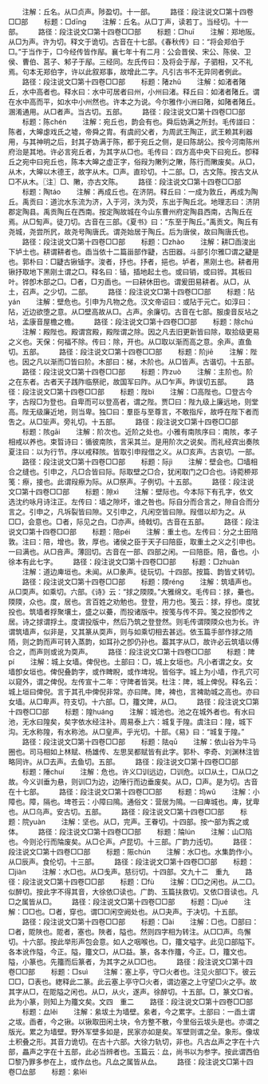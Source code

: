 <!-- { "loadSidebar": true } -->
　　注解：丘名。从□贞声。陟盈切。十一部。
　　路径：段注说文□第十四卷□□部
　　标题：□dīnɡ
　　注解：丘名。从□丁声，读若丁。当经切。十一部。
　　路径：段注说文□第十四卷□□部
　　标题：□huī
　　注解：郑地阪。从□为声。许为切。释文于诡切。古音在十七部。《春秋传》曰：“将会郑伯于□。”于当作于，□今经传皆作鄬。襄七年十有二月：公会晋侯、宋公、陈侯、卫侯、曹伯、莒子、邾子于鄬。三经同。左氏传曰：及将会于鄬，子驷相，又不礼焉。句本无郑伯字，许以此叙郑事，故增此二字。凡引古书不无异同者例此。
　　路径：段注说文□第十四卷□□部
　　标题：陼zhǔ
　　注解：如渚者陼丘，水中高者也。释水曰：水中可居者曰州，小州曰渚。释丘曰：如渚者陼丘。谓在水中高而平，如水中小州然也。许本之为说。今尔雅作小洲曰陼，如陼者陼丘。溷淆通用。从□者声。当古切。五部。
　　路径：段注说文□第十四卷□□部
　　标题：陈chén
　　注解：宛丘也，韵会有也。舜后妫满之所封。毛传諩曰：陈者，大皞虙戏氏之墟，帝舜之胄。有虞阏父者，为周武王陶正，武王赖其利器用，与其神明之后，封其子妫满于陈，都于宛丘之侧，是曰陈胡公。按今河南陈州府治是其地。许必言宛丘者，为其字从□也。毛传曰：四方高中央下曰宛丘。卽释丘之宛中曰宛丘也，陈本大皞之虚正字，俗叚为敶列之敶，陈行而敶废矣。从□，从木，大皞以木德王，故字从木。□声。直珍切。十二部。□，古文陈。按古文从□不从木。〖注〗□、敶，亦古文陈。
　　路径：段注说文□第十四卷□□部
　　标题：陶táo
　　注解：再成丘也。在济阴。释丘曰：一成为敦丘，再成为陶丘。禹贡曰：道沇水东流为济，入于河，泆为荧，东出于陶丘北。地理志曰：济阴郡定陶县。禹贡陶丘在西南。按定陶故城在今山东曹州府定陶县西南，古陶丘在焉。从□匋声。徒刀切。古音在三部。《夏书》曰：“东至于陶丘。”禹贡文。陶丘有尧城，尧尝所凥，故尧号陶唐氏。谓尧始居于陶丘。后为唐侯，故曰陶唐氏也。
　　路径：段注说文□第十四卷□□部
　　标题：□zhào
　　注解：耕□臿浚出下垆土也。耕谓耕者也。臿当依十二篇甾部作疀，古田器。斗部引尔雅□谓之疀是也。郭朴曰：□疀古锹锸字。浚者，抒也。抒者，挹也。垆者，黑刚土也。耕者用锹抒取地下黑刚土谓之□。释名曰：锸，插地起土也。或曰销，或曰铧。其板曰叶。铧卽木部之□。□者，□刃臿也。一曰耕休田也。谓爰田易耕者。从□，从土，召声。之少切。二部。
　　路径：段注说文□第十四卷□□部
　　标题：阽yán
　　注解：壁危也。引申为凡物之危。汉文帝诏曰：或阽于元亡。如淳曰：阽，近边欲堕之意。从□壁高故从□。占声。余廉切。古音在七部。服虔音反坫之坫，孟康音屋檐之檐。
　　路径：段注说文□第十四卷□□部
　　标题：除chú
　　注解：殿陛也。殿谓宫殿，殿陛谓之除。因之凡去旧更新皆曰除，取拾级更易之义也。天保：何福不除。传曰：除，开也。从□取以渐而高之意。余声。直鱼切。五部。
　　路径：段注说文□第十四卷□□部
　　标题：阶jiē
　　注解：陛也。因之凡以渐而□皆曰阶。木部曰：梯，木阶也。从□皆声。古谐切。十五部。
　　路径：段注说文□第十四卷□□部
　　标题：阼zuò
　　注解：主阶也。阶之在东者。古者天子践阼临祭祀，故国军曰阼。从□乍声。昨误切五部。
　　路径：段注说文□第十四卷□□部
　　标题：陛bì
　　注解：□高陛也。□登古今字，古叚□为登也。自卑而可以登高者，谓之陛。贾□曰：陛九级上廉远地，则堂高。陛无级廉近地，则当卑。独□曰：羣臣与至尊言，不敢指斥，故呼在陛下者而吿之。从□坒声。旁礼切。十五部。
　　路径：段注说文□第十四卷□□部
　　标题：陔ɡāi
　　注解：阶次也。近阶之处也。小雅有南陔序曰：南陔，孝子相戒以养也。束晢诗曰：循彼南陔，言采其兰。是用阶次之说矣。而礼经宾出奏陔夏注曰：以为行节。序以戒释陔。皆取引申叚借之义。从□亥声。古哀切。一部。
　　路径：段注说文□第十四卷□□部
　　标题：际jì
　　注解：壁会也。□墙相合之缝也。引申之，凡□合皆曰际。际取壁之□合，犹闲取门之□合也。诗菀桺郑笺：瘵，接也。此谓叚瘵为际。从□祭声。子例切。十五部。
　　路径：段注说文□第十四卷□□部
　　标题：隙xì
　　注解：壁际也。今本际下有孔字，依文选沈约咏月诗注正。左传曰：墙之隙坏，谁之咎也。际自分而合言之，隙自合而分言之。引申之，凡坼裂皆曰隙。又引申之，凡闲空皆曰隙。叚借以却为之。从□□，会意也。□者，际见之白。□亦声。绮戟切。古音在五部。
　　路径：段注说文□第十四卷□□部
　　标题：陪péi
　　注解：重土也。左传曰：分之土田陪敦。注曰：陪，增也。敦，厚也。诸侯之臣于天子曰陪臣，取重土之义之引申也。一曰满也。从□咅声。薄回切。古音在一部、四部之闲。一曰陪臣。陪，备也。小徐本有此七字。
　　路径：段注说文□第十四卷□□部
　　标题：□zhuàn
　　注解：道边庳垣也。未闻。从□彖声。徒玩切。十四部。按篇、韵皆丈转切。
　　路径：段注说文□第十四卷□□部
　　标题：陾rénɡ
　　注解：筑墙声也。从□耎声。如乘切。六部。《诗》云：“捄之陾陾。”大雅绵文。毛传曰：捄，虆也。陾陾，众也。度，居也。言百姓之劝勉也。登登，用力也。笺云：捄，捊也。度犹投也。筑墙者捊聚壤土，盛之以虆，而投诸版中。按笺与传不异。笺之投卽传之居。诗之捄谓捊土。度谓投版中，然后乃筑之登登然。则毛传谓陾陾众也为长。许谓筑墙声，似非是，又其篆从耎声，则与如乘切相去甚远。依玉篇手部作捄之陑陑，则之韵而声可转入蒸韵，如耳孙之卽仍孙也。葢其字从□，故许必云筑墙以傅合之，而声则或讹为耎声。
　　路径：段注说文□第十四卷□□部
　　标题：陴pí
　　注解：城上女墙。俾倪也。土部曰：□，城上女垣也。凡小者谓之女。女墙卽女垣也。俾倪叠韵字，或作睥睨，或作埤堄。皆俗字。城上为小墙，作孔穴可以窥外，谓之俾倪。左传宣十二年：守陴者皆哭。杜注：陴，城上俾倪。释名云：城上垣曰俾倪。言于其孔中俾倪非常。亦曰陴。陴，裨也，言裨助城之高也。亦曰女墙。从□卑声。符支切。十六部。□，籒文陴，从□。
　　路径：段注说文□第十四卷□□部
　　标题：隍huánɡ
　　注解：城池也。池之在城外者也。有水曰池，无水曰隍矣，矣字依水经注补。周易泰上六：城复于隍。虞注曰：隍，城下沟。无水称隍，有水称池。从□皇声。乎光切。十部。《易》曰：“城复于隍。”
　　路径：段注说文□第十四卷□□部
　　标题：阹qū
　　注解：依山谷为牛马圈也。司马相如上林赋、杨雄传、左思吴都赋皆有此字。郭朴、李奇、刘渊林注皆略同许。从□去声。去鱼切。五部。
　　路径：段注说文□第十四卷□□部
　　标题：陲chuí
　　注解：危也。许义□训远边，□训危。以□从土，□从□之故。今义训垂为悬，则训□为边，边陲行而边垂废矣。从□，□声。是为切。古音在十七部。
　　路径：段注说文□第十四卷□□部
　　标题：坞wǔ
　　注解：小障也。障，隔也。埤苍云：小障曰隝。通俗文：营居为隝。一曰庳城也。庳，犹卑也。从□乌声。安古切。五部。
　　路径：段注说文□第十四卷□□部
　　标题：院yuàn
　　注解：坚也。从□，完声。王眷切。十四部。按宀部为寏之或体。
　　路径：段注说文□第十四卷□□部
　　标题：陯lún
　　注解：山□陷也。今则沦行而陯废矣。从□仑声。卢昆切。十三部。广韵力迍切。
　　路径：段注说文□第十四卷□□部
　　标题：陙chún
　　注解：水□也。水集韵作小。从□辰声。食伦切。十三部。
　　路径：段注说文□第十四卷□□部
　　标题：□jiàn
　　注解：水□也。从□戋声。慈衍切。十四部。文九十二　重九
　　路径：段注说文□第十四卷□□部
　　标题：□fù
　　注解：□□之闲也。从二□。似醉切。按此字不得其音，大徐依□读也。广韵、玉篇扶救切。又依□音读也。凡□之属皆从□。
　　路径：段注说文□第十四卷□□部
　　标题：□jué
　　注解：□□也。□者，穿也。谓□□闲空阙处也。从□夬声。于决切。十五部。
　　路径：段注说文□第十四卷□□部
　　标题：□ài
　　注解：□也。□部曰：□者，阸陜也。阸者，塞也。陜者，隘也。然则四字相为转注。从□□声。鸟懈切。十六部。按此举形声包会意。如人之咽喉也。□，籒文嗌字。此见口部隘下。各本讹作隘，今正。隘，籒文□，从□益。篆，各本作籒，今正。□，籒文也。隘，小篆也。先籒而后篆者，为其字之从□□也。
　　路径：段注说文□第十四卷□□部
　　标题：□suì
　　注解：塞上亭，守□火者也。注见火部□下。彼云□□，□表也。緫释此二篆。此云塞上亭守□火者，谓边塞之上守望□火之亭。故其字从□，在阸隘之闲也。从□，从火，遂声。徐醉切。十五部。□，篆文□省。此为小篆，则知上为籒文矣。文四　重二
　　路径：段注说文□第十四卷□□部
　　标题：厽lěi
　　注解：絫坺土为墙壁。絫者，今之累字。土部曰：一臿土谓之坺。臿者，今之锹。以锹取田闲土块，令方整不散，今里俗云坺头是也。亦谓之版光。累之为墙壁。野外军壁多如是，民家亦如是矣。军壁则谓之垒。象形。像坺土积叠之形。其音力诡切。在古十六部。大徐力轨切，非也。凡古厽声之字在十六部，畾声之字在十五部，此必当辨者也。玉篇云：厽，尚书以为参字。按此谓西伯□黎乃罪多参在上，或作厽也。凡厽之属皆从厽。
　　路径：段注说文□第十四卷□厽部
　　标题：絫lěi
